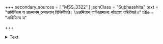 +++
secondary_sources = [ "MSS_3322",]
jsonClass = "Subhaashita"
text = "अविजित्य य आत्मानम् अमात्यान् विजिगीषते।  \nअमित्रान् वाजितामात्यः सोऽवशः परिहीयते॥"
title = "अविजित्य य"

+++

<details><summary>Text</summary>

अविजित्य य आत्मानम् अमात्यान् विजिगीषते।  
अमित्रान् वाजितामात्यः सोऽवशः परिहीयते॥
</details>
